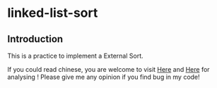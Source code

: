 # linked-list-sort
## Introduction
This is a practice to implement a External Sort. 

If you could read chinese, you are welcome to visit [Here](https://hackmd.io/@jhan1998/HJaVavfXu) and [Here](https://hackmd.io/@jhan1998/Hk034Tj7d) for analysing ! Please give me any opinion if you find bug in my code!
